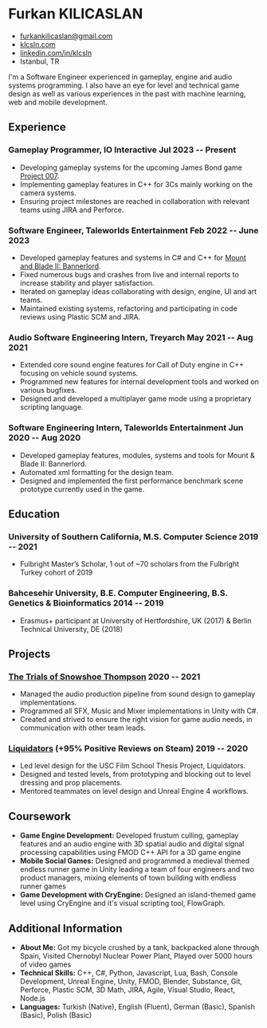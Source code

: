 <!-- The (first) h1 will be used as the <title> of the HTML page -->
# Furkan KILICASLAN

<!-- The unordered list immediately after the h1 will be formatted on a single
line. It is intended to be used for contact details -->
- <furkankilicaslan@gmail.com>
- [klcsln.com](https://klcsln.com)
- [linkedin.com/in/klcsln](https://www.linkedin.com/in/klcsln/)
- Istanbul, TR

<!-- The paragraph after the h1 and ul and before the first h2 is optional. It
is intended to be used for a short summary. -->
I'm a Software Engineer experienced in gameplay, engine and audio systems programming. I also have an eye for level and technical game design as well as various experiences in the past with machine learning, web and mobile development.

## Experience

<!-- You have to wrap the "left" and "right" half of these headings in spans by
hand -->
### <span>Gameplay Programmer, IO Interactive</span> <span>Jul 2023 -- Present</span>
- Developing gameplay systems for the upcoming James Bond game [Project 007](https://www.youtube.com/watch?v=DQr3EU4EJpw/).
- Implementing gameplay features in C++ for 3Cs mainly working on the camera systems.
- Ensuring project milestones are reached in collaboration with relevant teams using JIRA and Perforce.

### <span>Software Engineer, Taleworlds Entertainment</span> <span>Feb 2022 -- June 2023</span>
- Developed gameplay features and systems in C# and C++ for [Mount and Blade II: Bannerlord](https://store.steampowered.com/app/261550/Mount__Blade_II_Bannerlord/).
- Fixed numerous bugs and crashes from live and internal reports to increase stability and player satisfaction.
- Iterated on gameplay ideas collaborating with design, engine, UI and art teams.
- Maintained existing systems, refactoring and participating in code reviews using Plastic SCM and JIRA.

### <span>Audio Software Engineering Intern, Treyarch</span> <span>May 2021 -- Aug 2021</span>
- Extended core sound engine features for Call of Duty engine in C++ focusing on vehicle sound systems.
- Programmed new features for internal development tools and worked on various bugfixes.
- Designed and developed a multiplayer game mode using a proprietary scripting language.

### <span>Software Engineering Intern, Taleworlds Entertainment</span> <span>Jun 2020 -- Aug 2020</span>
- Developed gameplay features, modules, systems and tools for Mount & Blade II: Bannerlord.
- Automated xml formatting for the design team.
- Designed and implemented the first performance benchmark scene prototype currently used in the game.

## Education

### <span>University of Southern California, M.S. Computer Science</span> <span>2019 -- 2021</span>

- Fulbright Master’s Scholar, 1 out of ~70 scholars from the Fulbright Turkey cohort of 2019
  
### <span>Bahcesehir University, B.E. Computer Engineering, B.S. Genetics & Bioinformatics</span> <span>2014 -- 2019</span>

- Erasmus+ participant at University of Hertfordshire, UK (2017) & Berlin Technical University, DE (2018)

## Projects

### <span>[The Trials of Snowshoe Thompson](https://benhaderle.itch.io/snowshoe-thompson)</span> <span> 2020 -- 2021</span>
- Managed the audio production pipeline from sound design to gameplay implementations.
- Programmed all SFX, Music and Mixer implementations in Unity with C#.
- Created and strived to ensure the right vision for game audio needs, in communication with other team leads.
### <span>[Liquidators](https://store.steampowered.com/app/1382200/Liquidators/) (+95% Positive Reviews on Steam)</span> <span> 2019 -- 2020</span>
- Led level design for the USC Film School Thesis Project, Liquidators.
- Designed and tested levels, from prototyping and blocking out to level dressing and prop placements.
- Mentored teammates on level design and Unreal Engine 4 workflows.

## Coursework

- <strong>Game Engine Development:</strong> Developed frustum culling, gameplay features and an audio engine with 3D spatial audio and digital signal processing capabilities using FMOD C++ API for a 3D game engine
- <strong>Mobile Social Games:</strong> Designed and programmed a medieval themed endless runner game in Unity leading a team of four engineers and two product managers, mixing elements of town building with endless runner games
- <strong>Game Development with CryEngine:</strong> Designed an island-themed game level using CryEngine and it's visual scripting tool, FlowGraph.

## Additional Information

- <strong>About Me:</strong> Got my bicycle crushed by a tank, backpacked alone through Spain, Visited Chernobyl Nuclear Power Plant, Played over 5000 hours of video games
- <strong>Technical Skills:</strong> C++, C#, Python, Javascript, Lua, Bash, Console Development, Unreal Engine, Unity, FMOD, Blender, Substance, Git, Perforce, Plastic SCM, 3D Math, JIRA, Agile, Visual Studio, React, Node.js
- <strong>Languages:</strong> Turkish (Native), English (Fluent), German (Basic), Spanish (Basic), Polish (Basic)